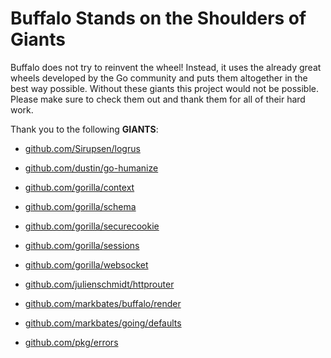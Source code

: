 
# Buffalo Stands on the Shoulders of Giants

Buffalo does not try to reinvent the wheel! Instead, it uses the already great wheels developed by the Go community and puts them altogether in the best way possible. Without these giants this project would not be possible. Please make sure to check them out and thank them for all of their hard work.

Thank you to the following **GIANTS**:


* [github.com/Sirupsen/logrus](https://github.com/Sirupsen/logrus)

* [github.com/dustin/go-humanize](https://github.com/dustin/go-humanize)

* [github.com/gorilla/context](https://github.com/gorilla/context)

* [github.com/gorilla/schema](https://github.com/gorilla/schema)

* [github.com/gorilla/securecookie](https://github.com/gorilla/securecookie)

* [github.com/gorilla/sessions](https://github.com/gorilla/sessions)

* [github.com/gorilla/websocket](https://github.com/gorilla/websocket)

* [github.com/julienschmidt/httprouter](https://github.com/julienschmidt/httprouter)

* [github.com/markbates/buffalo/render](https://github.com/markbates/buffalo/render)

* [github.com/markbates/going/defaults](https://github.com/markbates/going/defaults)

* [github.com/pkg/errors](https://github.com/pkg/errors)

